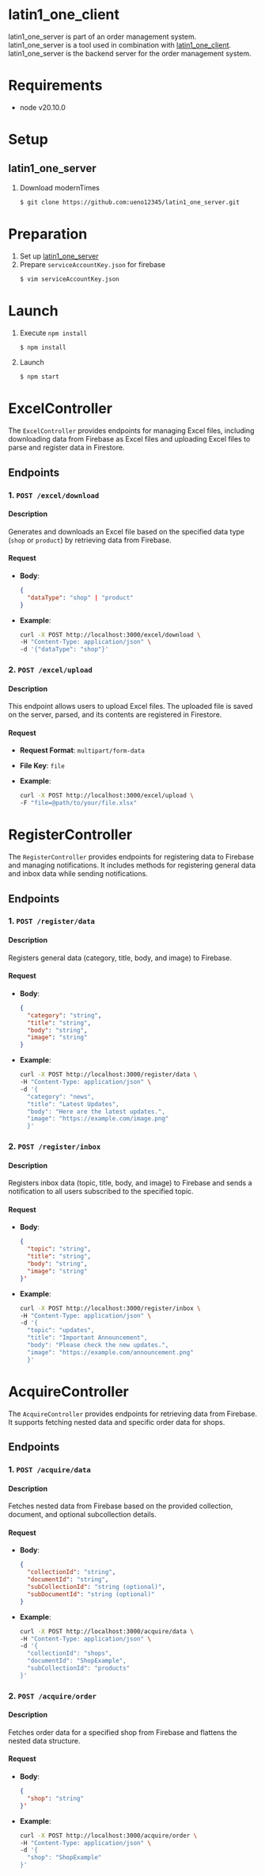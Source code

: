 # latin1_one_client
latin1_one_server is part of an order management system.<br>
latin1_one_server is a tool used in combination with [latin1_one_client](https://github.com:ueno12345/latin1_one_client.git).<br>
latin1_one_server is the backend server for the order management system.

# Requirements
+ node v20.10.0

# Setup
## latin1_one_server
1. Download modernTimes
   ```bash
   $ git clone https://github.com:ueno12345/latin1_one_server.git
   ```

# Preparation
1. Set up [latin1_one_server](https://github.com:ueno12345/latin1_one_server.git)
2. Prepare `serviceAccountKey.json` for firebase
   ```bash
   $ vim serviceAccountKey.json
   ```

# Launch
1. Execute `npm install`
   ```bash
   $ npm install
   ```
2. Launch
   ```bash
   $ npm start
   ```

# ExcelController
The `ExcelController` provides endpoints for managing Excel files, including downloading data from Firebase as Excel files and uploading Excel files to parse and register data in Firestore.
## Endpoints
### 1. `POST /excel/download`
#### Description
Generates and downloads an Excel file based on the specified data type (`shop` or `product`) by retrieving data from Firebase.

#### Request
- **Body**:
  ```json
  {
    "dataType": "shop" | "product"
  }
- **Example**:
  ```bash
  curl -X POST http://localhost:3000/excel/download \
  -H "Content-Type: application/json" \
  -d '{"dataType": "shop"}'
### 2. `POST /excel/upload`

#### Description
This endpoint allows users to upload Excel files. The uploaded file is saved on the server, parsed, and its contents are registered in Firestore.

#### Request
- **Request Format**: `multipart/form-data`
- **File Key**: `file`

- **Example**:
  ```bash
  curl -X POST http://localhost:3000/excel/upload \
  -F "file=@path/to/your/file.xlsx"

# RegisterController

The `RegisterController` provides endpoints for registering data to Firebase and managing notifications. It includes methods for registering general data and inbox data while sending notifications.

## Endpoints
### 1. `POST /register/data`
#### Description
Registers general data (category, title, body, and image) to Firebase.
#### Request
- **Body**:
  ```json
  {
    "category": "string",
    "title": "string",
    "body": "string",
    "image": "string"
  }
- **Example**:
  ```bash
  curl -X POST http://localhost:3000/register/data \
  -H "Content-Type: application/json" \
  -d '{
    "category": "news",
    "title": "Latest Updates",
    "body": "Here are the latest updates.",
    "image": "https://example.com/image.png"
    }'
### 2. `POST /register/inbox`
#### Description
Registers inbox data (topic, title, body, and image) to Firebase and sends a notification to all users subscribed to the specified topic.
#### Request
- **Body**:
  ```json
  {
    "topic": "string",
    "title": "string",
    "body": "string",
    "image": "string"
  }'
- **Example**:
  ```bash
  curl -X POST http://localhost:3000/register/inbox \
  -H "Content-Type: application/json" \
  -d '{
    "topic": "updates",
    "title": "Important Announcement",
    "body": "Please check the new updates.",
    "image": "https://example.com/announcement.png"
    }'

# AcquireController
The `AcquireController` provides endpoints for retrieving data from Firebase. It supports fetching nested data and specific order data for shops.
## Endpoints
### 1. `POST /acquire/data`
#### Description
Fetches nested data from Firebase based on the provided collection, document, and optional subcollection details.
#### Request
- **Body**:
  ```json
  {
    "collectionId": "string",
    "documentId": "string",
    "subCollectionId": "string (optional)",
    "subDocumentId": "string (optional)"
  }
- **Example**:
  ```bash
  curl -X POST http://localhost:3000/acquire/data \
  -H "Content-Type: application/json" \
  -d '{
    "collectionId": "shops",
    "documentId": "ShopExample",
    "subCollectionId": "products"
  }'
### 2. `POST /acquire/order`
#### Description
Fetches order data for a specified shop from Firebase and flattens the nested data structure.
#### Request
- **Body**:
  ```json
  {
    "shop": "string"
  }'
- **Example**:
  ```bash
  curl -X POST http://localhost:3000/acquire/order \
  -H "Content-Type: application/json" \
  -d '{
    "shop": "ShopExample"
  }'
